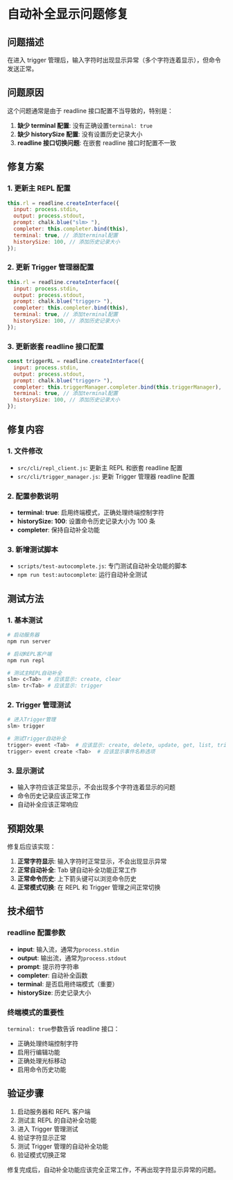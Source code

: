 # 自动补全显示问题修复

## 问题描述

在进入 trigger 管理后，输入字符时出现显示异常（多个字符连着显示），但命令发送正常。

## 问题原因

这个问题通常是由于 readline 接口配置不当导致的，特别是：

1. **缺少 terminal 配置**: 没有正确设置`terminal: true`
2. **缺少 historySize 配置**: 没有设置历史记录大小
3. **readline 接口切换问题**: 在嵌套 readline 接口时配置不一致

## 修复方案

### 1. 更新主 REPL 配置

```javascript
this.rl = readline.createInterface({
  input: process.stdin,
  output: process.stdout,
  prompt: chalk.blue("slm> "),
  completer: this.completer.bind(this),
  terminal: true, // 添加terminal配置
  historySize: 100, // 添加历史记录大小
});
```

### 2. 更新 Trigger 管理器配置

```javascript
this.rl = readline.createInterface({
  input: process.stdin,
  output: process.stdout,
  prompt: chalk.blue("trigger> "),
  completer: this.completer.bind(this),
  terminal: true, // 添加terminal配置
  historySize: 100, // 添加历史记录大小
});
```

### 3. 更新嵌套 readline 接口配置

```javascript
const triggerRL = readline.createInterface({
  input: process.stdin,
  output: process.stdout,
  prompt: chalk.blue("trigger> "),
  completer: this.triggerManager.completer.bind(this.triggerManager),
  terminal: true, // 添加terminal配置
  historySize: 100, // 添加历史记录大小
});
```

## 修复内容

### 1. 文件修改

- `src/cli/repl_client.js`: 更新主 REPL 和嵌套 readline 配置
- `src/cli/trigger_manager.js`: 更新 Trigger 管理器 readline 配置

### 2. 配置参数说明

- **terminal: true**: 启用终端模式，正确处理终端控制字符
- **historySize: 100**: 设置命令历史记录大小为 100 条
- **completer**: 保持自动补全功能

### 3. 新增测试脚本

- `scripts/test-autocomplete.js`: 专门测试自动补全功能的脚本
- `npm run test:autocomplete`: 运行自动补全测试

## 测试方法

### 1. 基本测试

```bash
# 启动服务器
npm run server

# 启动REPL客户端
npm run repl

# 测试主REPL自动补全
slm> c<Tab>  # 应该显示: create, clear
slm> tr<Tab> # 应该显示: trigger
```

### 2. Trigger 管理测试

```bash
# 进入Trigger管理
slm> trigger

# 测试Trigger自动补全
trigger> event <Tab>  # 应该显示: create, delete, update, get, list, trigger
trigger> event create <Tab>  # 应该显示事件名称选项
```

### 3. 显示测试

- 输入字符应该正常显示，不会出现多个字符连着显示的问题
- 命令历史记录应该正常工作
- 自动补全应该正常响应

## 预期效果

修复后应该实现：

1. **正常字符显示**: 输入字符时正常显示，不会出现显示异常
2. **正常自动补全**: Tab 键自动补全功能正常工作
3. **正常命令历史**: 上下箭头键可以浏览命令历史
4. **正常模式切换**: 在 REPL 和 Trigger 管理之间正常切换

## 技术细节

### readline 配置参数

- **input**: 输入流，通常为`process.stdin`
- **output**: 输出流，通常为`process.stdout`
- **prompt**: 提示符字符串
- **completer**: 自动补全函数
- **terminal**: 是否启用终端模式（重要）
- **historySize**: 历史记录大小

### 终端模式的重要性

`terminal: true`参数告诉 readline 接口：

- 正确处理终端控制字符
- 启用行编辑功能
- 正确处理光标移动
- 启用命令历史功能

## 验证步骤

1. 启动服务器和 REPL 客户端
2. 测试主 REPL 的自动补全功能
3. 进入 Trigger 管理测试
4. 验证字符显示正常
5. 测试 Trigger 管理的自动补全功能
6. 验证模式切换正常

修复完成后，自动补全功能应该完全正常工作，不再出现字符显示异常的问题。
